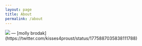 ```yaml
---
layout: page
title: About
permalink: /about
---
```


<img src="{{ site.baseurl }}/assets/mollybrodak.jpg"/>
— [molly brodak](https://twitter.com/kisses4proust/status/1775887035838111788)